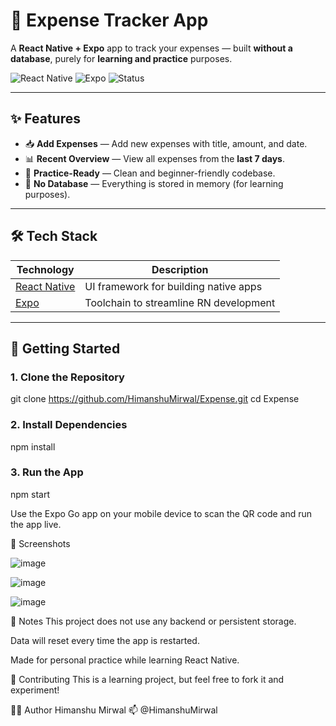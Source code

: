 # 💸 Expense Tracker App

A **React Native + Expo** app to track your expenses — built **without a database**, purely for **learning and practice** purposes.

![React Native](https://img.shields.io/badge/React%20Native-v0.73-blue?logo=react) ![Expo](https://img.shields.io/badge/Expo-Go-brightgreen?logo=expo) ![Status](https://img.shields.io/badge/Status-Under%20Development-orange)

---

## ✨ Features

- 📥 **Add Expenses** — Add new expenses with title, amount, and date.
- 📊 **Recent Overview** — View all expenses from the **last 7 days**.
- 🧪 **Practice-Ready** — Clean and beginner-friendly codebase.
- 💾 **No Database** — Everything is stored in memory (for learning purposes).

---

## 🛠️ Tech Stack

| Technology | Description |
|------------|-------------|
| [React Native](https://reactnative.dev/) | UI framework for building native apps |
| [Expo](https://expo.dev/) | Toolchain to streamline RN development |

---

## 🚀 Getting Started

### 1. Clone the Repository


git clone https://github.com/HimanshuMirwal/Expense.git
cd Expense


### 2. Install Dependencies

npm install

### 3. Run the App

npm start

Use the Expo Go app on your mobile device to scan the QR code and run the app live.

📱 Screenshots

 ![image](https://github.com/user-attachments/assets/ee00fafe-1d07-41e5-a8fb-c758e42450c1) 

 ![image](https://github.com/user-attachments/assets/30abe2e3-95ea-4a89-8c4b-adee3652d24a) 

 ![image](https://github.com/user-attachments/assets/c66dd20a-b9c0-49cb-a3f5-339ab64d3585)


📌 Notes
This project does not use any backend or persistent storage.

Data will reset every time the app is restarted.

Made for personal practice while learning React Native.

🤝 Contributing
This is a learning project, but feel free to fork it and experiment!

🧑‍💻 Author
Himanshu Mirwal
📫 @HimanshuMirwal



